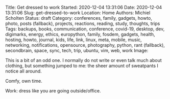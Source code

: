 Title: Get dressed to work
Started: 2020-12-04 13:31:06
Date: 2020-12-04 13:31:06
Slug: get-dressed-to-work
Location: Home
Authors: Michiel Scholten
Status: draft
Category: 
conferences, family, gadgets, howto, photo, posts (fallback), projects, reactions, reading, study, thoughts, trips
Tags: 
backups, books, communication, conference, covid-19, desktop, dev, digimarks, energy, ethics, europython, family, fosdem, gadgets, health, hosting, howto, journal, kids, life, link, linux, meta, mobile, music, networking, notifications, opensource, photography, python, rant (fallback), secondbrain, space, sync, tech, trip, ubuntu, vim, web, work
Image: 

This is a bit of an odd one. I normally do not write or even talk much about clothing, but something jumped to me: the sheer amount of sweatpants I notice all around.

Comfy, own time.

Work: dress like you are going outside/office.

